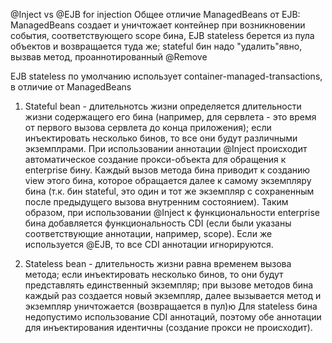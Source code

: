 @Inject vs @EJB for injection
Общее отличие ManagedBeans от EJB:
   ManagedBeans создает и уничтожает контейнер при возникновении события, соответствующего
                scope бина,
   EJB stateless берется из пула объектов и возвращается туда же; 
       stateful бин надо "удалить"явно, вызвав метод, проаннотированный @Remove
       
   EJB stateless по  умолчанию использует container-managed-transactions, в отличие от ManagedBeans
                
                
   

1. Stateful bean - длительнотсь жизни определяется длительности жизни
                   содержащего его бина (например, для сервлета - это время
                   от первого вызова сервлета до конца приложения);
                   если инъектировать несколько бинов, то все они будут
                   различными экземплрами.
При использовании аннотации @Inject происходит автоматическое создание
 прокси-объекта для обращения к enterprise бину. Каждый вызов метода
 бина приводит к созданию view этого бина, которое обращается далее к самому 
 экземпляру бина (т.к. бин stateful, это один и тот же экземпляр с
 сохраненным после предыдущего вызова внутренним состоянием).
Таким образом, при использовании @Inject к функциональности enterprise бина
  добавляется функциональность CDI (если были указаны соответствующие аннотации,
  например, scope).
Если же используется @EJB, то все CDI аннотации игнорируются.

2. Stateless bean - длительность жизни равна временем вызова метода;
                    если инъектировать несколько бинов, то они будут представлять
                    единственный экземпляр; при вызове методов бина каждый раз
                    создается новый экземпляр, далее вызывается метод и экземпляр
                    уничтожается (возвращается в пул)ю
Для stateless бина недопустимо использование CDI аннотаций, поэтому обе аннотации
для инъектирования идентичны (создание прокси не происходит).

